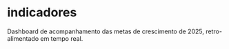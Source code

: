 # indicadores
Dashboard de acompanhamento das metas de crescimento de 2025, retro-alimentado em tempo real.
